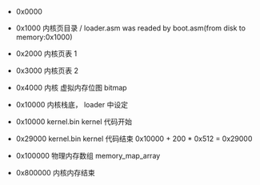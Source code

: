 + 0x0000

+ 0x1000 内核页目录 / loader.asm was readed by boot.asm(from disk to memory:0x1000)

+ 0x2000 内核页表 1

+ 0x3000 内核页表 2

+ 0x4000 内核 虚拟内存位图 bitmap

+ 0x10000 内核栈底， loader 中设定

+ 0x10000 kernel.bin kernel 代码开始

+ 0x29000 kernel.bin kernel 代码结束 0x10000 + 200 * 0x512 = 0x29000

+ 0x100000 物理内存数组 memory_map_array

+ 0x800000 内核内存结束
